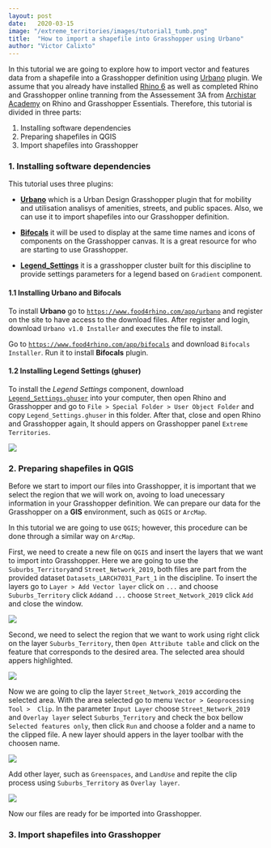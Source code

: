 ```yaml
---
layout: post
date:   2020-03-15
image: "/extreme_territories/images/tutorial1_tumb.png"
title:  "How to import a shapefile into Grasshopper using Urbano"
author: "Victor Calixto"
---
```


In this tutorial we are going to explore how to import vector and features data from a shapefile into a Grasshopper definition using [Urbano](https://www.food4rhino.com/app/urbano) plugin. We assume that you already have installed [Rhino 6](https://www.rhino3d.com/download) as well as completed Rhino and Grasshopper online tranning from the Assessement 3A from [Archistar Academy](https://academy.archistar.ai/) on Rhino and Grasshopper Essentials.
Therefore, this tutorial is divided in three parts:

1. Installing software dependencies 
1. Preparing shapefiles in QGIS
1. Import shapefiles into Grasshopper

### 1. Installing software dependencies 

This tutorial uses three plugins:

* **[Urbano](https://www.food4rhino.com/app/urbano)** which is a Urban Design Grasshopper plugin that for mobility and utilisation analisys of amenities, streets, and public spaces. Also, we can use it to import shapefiles into our Grasshopper definition.

* **[Bifocals](https://www.food4rhino.com/app/bifocals)** it will be used to display at the same time names and icons of components on the Grasshopper canvas. It is a great resource for who are starting to use Grasshopper.

* **[Legend_Settings](https://github.com/archtutorials-adelaide/extreme_territories/raw/master/assets/Legend_Settings.ghuser)** it is a grasshopper cluster built for this discipline to provide settings parameters for a legend based on `Gradient` component.

#### 1.1 Installing Urbano and Bifocals

To install **Urbano** go to [`https://www.food4rhino.com/app/urbano`](https://www.food4rhino.com/app/urbano) and register on the site to have access to the download files. After register and login, download `Urbano v1.0 Installer` and executes the file to install.

Go to [`https://www.food4rhino.com/app/bifocals`](https://www.food4rhino.com/app/bifocals) and download `Bifocals Installer`. Run it to install **Bifocals** plugin.

#### 1.2 Installing Legend Settings (ghuser)

To install the *Legend Settings* component, download [`Legend_Settings.ghuser`](https://github.com/archtutorials-adelaide/extreme_territories/raw/master/assets/Legend_Settings.ghuser) into your computer, then open Rhino and Grasshopper and go to `File > Special Folder > User Object Folder` and copy `Legend_Settings.ghuser` in this folder. After that, close and open Rhino and Grasshopper again, It should appers on Grasshopper panel `Extreme Territories`.

![](/extreme_territories/images/install_legend.gif?raw=true)

### 2. Preparing shapefiles in QGIS

Before we start to import our files into Grasshopper, it is important that we select the region that we will work on, avoing  to load unecessary information in your Grasshopper definition. We can prepare our data for the Grasshopper on a **GIS** environment, such as `QGIS` or `ArcMap`.  

In this tutorial we are going to use `QGIS`; however, this procedure can be done through a similar way on `ArcMap`.

First, we need to create a new file on `QGIS` and insert the layers that we want to import into Grasshopper. Here we are going to use the `Suburbs_Territory`and `Street_Network_2019`, both files are part from the provided dataset `Datasets_LARCH7031_Part_1` in the discipline. To insert the layers go to `Layer > Add Vector layer` click on `...` and choose `Suburbs_Territory` click `Add`and `...` choose `Street_Network_2019` click `Add` and close the window.

![](/extreme_territories/images/insert_layers.gif?raw=true)

Second, we need to select the region that we want to work using right click on the layer `Suburbs_Territory`, then  `Open Attribute table` and click on the feature that corresponds to the desired area. The selected area should appers highlighted.

![](/extreme_territories/images/select_attribute.gif?raw=true)


Now we are going to clip the layer `Street_Network_2019` according the selected area. With the area selected go to menu `Vector > Geoprocessing Tool >  Clip`. In the parameter `Input Layer` choose `Street_Network_2019` and `Overlay layer` select `Suburbs_Territory` and check the box bellow `Selected features only`, then click `Run` and choose a folder and a name to the clipped file. A new layer should appers in the layer toolbar with the choosen name.

![](/extreme_territories/images/clip_gemetry.gif?raw=true)

Add other layer, such as `Greenspaces`, and `LandUse` and repite the clip process using `Suburbs_Territory` as `Overlay layer`.

![](/extreme_territories/images/clipped_geometries.gif?raw=true)

Now our files are ready for be imported into Grasshopper.


### 3. Import shapefiles into Grasshopper


